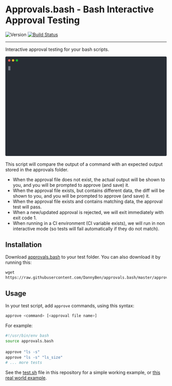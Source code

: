 Approvals.bash - Bash Interactive Approval Testing
==================================================

![Version](https://img.shields.io/badge/version-0.2.2-blue.svg)
[![Build Status](https://github.com/DannyBen/approvals.bash/workflows/Test/badge.svg)](https://github.com/DannyBen/approvals.bash/actions?query=workflow%3ATest)

---

Interactive approval testing for your bash scripts.

![demo](demo/cast.svg)

This script will compare the output of a command with an expected output
stored in the approvals folder.
 
- When the approval file does not exist, the actual output will be shown to
  you, and you will be prompted to approve (and save) it.
- When the approval file exists, but contains different data, the diff will
  be shown to you, and you will be prompted to approve (and save) it.
- When the approval file exists and contains matching data, the approval
  test will pass.
- When a new/updated approval is rejected, we will exit immediately with
  exit code 1.
- When running in a CI environment (CI variable exists), we will run in non
  interactive mode (so tests will fail automatically if they do not match).


Installation
--------------------------------------------------

Download [approvals.bash](approvals.bash) to your test folder. You can also
download it by running this:

```shell
wget https://raw.githubusercontent.com/DannyBen/approvals.bash/master/approvals.bash
```

Usage
--------------------------------------------------

In your test script, add `approve` commands, using this syntax:

```bash
approve <command> [<approval file name>]
```

For example:

```bash
#!/usr/bin/env bash
source approvals.bash

approve "ls -s"
approve "ls -s" "ls_size"
# ... more tests
```

See the [test.sh](test/test.sh) file in this repository for a simple working 
example, or [this real world example][1].


[1]: https://github.com/DannyBen/rush-cli/blob/master/test/test.sh